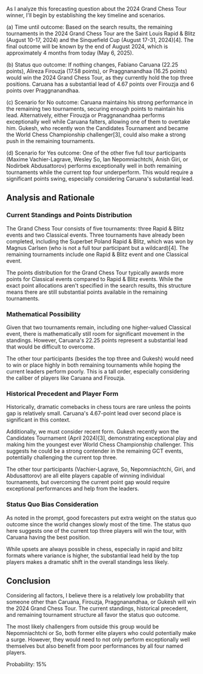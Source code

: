 As I analyze this forecasting question about the 2024 Grand Chess Tour winner, I'll begin by establishing the key timeline and scenarios.

(a) Time until outcome: Based on the search results, the remaining tournaments in the 2024 Grand Chess Tour are the Saint Louis Rapid & Blitz (August 10-17, 2024) and the Sinquefield Cup (August 17-31, 2024)[4]. The final outcome will be known by the end of August 2024, which is approximately 4 months from today (May 6, 2025).

(b) Status quo outcome: If nothing changes, Fabiano Caruana (22.25 points), Alireza Firouzja (17.58 points), or Praggnanandhaa (16.25 points) would win the 2024 Grand Chess Tour, as they currently hold the top three positions. Caruana has a substantial lead of 4.67 points over Firouzja and 6 points over Praggnanandhaa.

(c) Scenario for No outcome: Caruana maintains his strong performance in the remaining two tournaments, securing enough points to maintain his lead. Alternatively, either Firouzja or Praggnanandhaa performs exceptionally well while Caruana falters, allowing one of them to overtake him. Gukesh, who recently won the Candidates Tournament and became the World Chess Championship challenger[3], could also make a strong push in the remaining tournaments.

(d) Scenario for Yes outcome: One of the other five full tour participants (Maxime Vachier-Lagrave, Wesley So, Ian Nepomniachtchi, Anish Giri, or Nodirbek Abdusattorov) performs exceptionally well in both remaining tournaments while the current top four underperform. This would require a significant points swing, especially considering Caruana's substantial lead.

## Analysis and Rationale

### Current Standings and Points Distribution

The Grand Chess Tour consists of five tournaments: three Rapid & Blitz events and two Classical events. Three tournaments have already been completed, including the Superbet Poland Rapid & Blitz, which was won by Magnus Carlsen (who is not a full tour participant but a wildcard)[4]. The remaining tournaments include one Rapid & Blitz event and one Classical event.

The points distribution for the Grand Chess Tour typically awards more points for Classical events compared to Rapid & Blitz events. While the exact point allocations aren't specified in the search results, this structure means there are still substantial points available in the remaining tournaments.

### Mathematical Possibility

Given that two tournaments remain, including one higher-valued Classical event, there is mathematically still room for significant movement in the standings. However, Caruana's 22.25 points represent a substantial lead that would be difficult to overcome.

The other tour participants (besides the top three and Gukesh) would need to win or place highly in both remaining tournaments while hoping the current leaders perform poorly. This is a tall order, especially considering the caliber of players like Caruana and Firouzja.

### Historical Precedent and Player Form

Historically, dramatic comebacks in chess tours are rare unless the points gap is relatively small. Caruana's 4.67-point lead over second place is significant in this context.

Additionally, we must consider recent form. Gukesh recently won the Candidates Tournament (April 2024)[3], demonstrating exceptional play and making him the youngest ever World Chess Championship challenger. This suggests he could be a strong contender in the remaining GCT events, potentially challenging the current top three.

The other tour participants (Vachier-Lagrave, So, Nepomniachtchi, Giri, and Abdusattorov) are all elite players capable of winning individual tournaments, but overcoming the current point gap would require exceptional performances and help from the leaders.

### Status Quo Bias Consideration

As noted in the prompt, good forecasters put extra weight on the status quo outcome since the world changes slowly most of the time. The status quo here suggests one of the current top three players will win the tour, with Caruana having the best position.

While upsets are always possible in chess, especially in rapid and blitz formats where variance is higher, the substantial lead held by the top players makes a dramatic shift in the overall standings less likely.

## Conclusion

Considering all factors, I believe there is a relatively low probability that someone other than Caruana, Firouzja, Praggnanandhaa, or Gukesh will win the 2024 Grand Chess Tour. The current standings, historical precedent, and remaining tournament structure all favor the status quo outcome.

The most likely challengers from outside this group would be Nepomniachtchi or So, both former elite players who could potentially make a surge. However, they would need to not only perform exceptionally well themselves but also benefit from poor performances by all four named players.

Probability: 15%